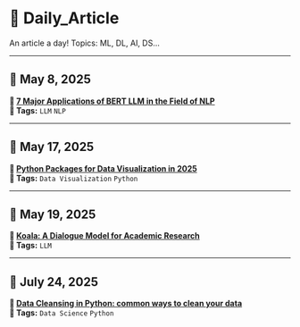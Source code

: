 # 🧠 Daily_Article  
An article a day! Topics: ML, DL, AI, DS...

---

## 📅 May 8, 2025  
**🔗 [7 Major Applications of BERT LLM in the Field of NLP](https://botpenguin.com/blogs/major-applications-of-bert-llm-in-the-field-of-nlp)**  
**🧩 Tags:** `LLM` `NLP`  

---

## 📅 May 17, 2025  
**🔗 [Python Packages for Data Visualization in 2025](https://python.plainenglish.io/python-packages-for-data-visualization-in-2025-9cb2132c9a7e)**  
**🧩 Tags:** `Data Visualization` `Python`

---

## 📅 May 19, 2025  
**🔗 [Koala: A Dialogue Model for Academic Research](https://bair.berkeley.edu/blog/2023/04/03/koala/)**  
**🧩 Tags:** `LLM` 

---
## 📅 July 24, 2025  
**🔗 [Data Cleansing in Python: common ways to clean your data](https://medium.com/dev-genius/data-cleansing-in-python-common-ways-to-clean-your-data-3459a256dd85)**  
**🧩 Tags:** `Data Science` `Python`
